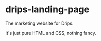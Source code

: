 # drips-landing-page

The marketing website for Drips.

It's just pure HTML and CSS, nothing fancy.

